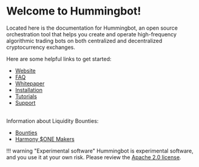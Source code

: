 # Welcome to Hummingbot!

Located here is the documentation for Hummingbot, an open source orchestration tool that helps you create and operate high-frequency algorithmic trading bots on both centralized and decentralized cryptocurrency exchanges.

Here are some helpful links to get started:

* [Website](https://hummingbot.io)
* [FAQ](/faq)
* [Whitepaper](/whitepaper)
* [Installation](/installation)
* [Tutorials](https://www.youtube.com/channel/UCxzzdEnDRbylLMWmaMjywOA)
* [Support](/support)

<br />
Information about Liquidity Bounties:

* [Bounties](/bounties/intro)
* [Harmony $ONE Makers](/bounties/active/harmony)


!!! warning "Experimental software"
    Hummingbot is experimental software, and you use it at your own risk.  Please review the [Apache 2.0 license](https://github.com/CoinAlpha/hummingbot/blob/master/LICENSE).
